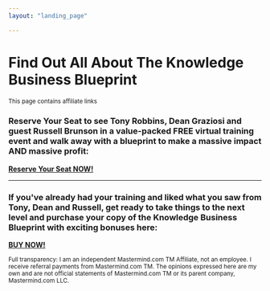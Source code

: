 ```yaml
---
layout: "landing_page"

---
```


  <script type="text/javascript">
      window.location='https://dgachieve.com/joining?source=ILDKBB&a=1899';
    </script>

# Find Out All About The Knowledge Business Blueprint   
<sub>This page contains affiliate links</sub>

### Reserve Your Seat to see Tony Robbins, Dean Graziosi and guest Russell Brunson in a value-packed FREE virtual training event and walk away with a blueprint to make a massive impact AND massive profit:

<b>
<a href="https://dgachieve.com/joining?source=ILDKBB&a=1899">Reserve Your Seat NOW!</a>
</b>

***

### If you've already had your training and liked what you saw from Tony, Dean and Russell, get ready to take things to the next level and purchase your copy of the Knowledge Business Blueprint with exciting bonuses here:

<b>
<a href="https://dgachieve.com/kbb-ordering?source=ILDKBB&a=1899">BUY NOW!</a>
</b>
<br>


<sub>Full transparency: I am an independent Mastermind.com TM Affiliate, not an employee. I receive referral payments from Mastermind.com TM. The opinions expressed here are my own and are not official statements of Mastermind.com TM or its parent company, Mastermind.com LLC.</sub>